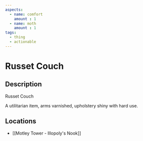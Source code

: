 ```yaml
---
aspects: 
  - name: comfort
    amount : 1
  - name: moth
    amount : 1
tags:
  - thing
  - actionable
---
```


# Russet Couch

## Description
Russet Couch

A utilitarian item, arms varnished, upholstery shiny with hard use.
## Locations
- [[Motley Tower - Illopoly's Nook]]